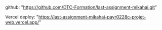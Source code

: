 github: "https://github.com/DTC-Formation/last-assignment-mikahai.git"

Vercel deploy: "https://last-assignment-mikahai-payr0228c-projet-web.vercel.app/"

